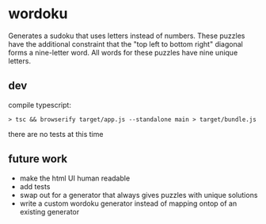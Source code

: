 # wordoku

Generates a sudoku that uses letters instead of numbers. These puzzles have the additional constraint that the "top left to bottom right" diagonal forms a nine-letter word. All words for these puzzles have nine unique letters.

## dev

compile typescript:
```
> tsc && browserify target/app.js --standalone main > target/bundle.js
```

there are no tests at this time

## future work
- make the html UI human readable
- add tests
- swap out for a generator that always gives puzzles with unique solutions
- write a custom wordoku generator instead of mapping ontop of an existing generator